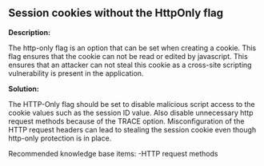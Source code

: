 
Session cookies without the HttpOnly flag
-------

**Description:**

The http-only flag is an option that can be set when creating a cookie. 
This flag ensures that the cookie can not be read or edited by javascript. 
This ensures that an attacker can not steal this cookie as a cross-site scripting 
vulnerability is present in the application.


**Solution:**

The HTTP-Only flag should be set to disable malicious script access to the cookie values 
such as the session ID value. Also disable unnecessary http request methods because of
the TRACE option. Misconfiguration of the HTTP request headers can lead to stealing the
session cookie even though http-only protection is in place.

Recommended knowledge base items:
-HTTP request methods